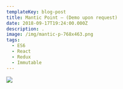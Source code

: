 ```yaml
---
templateKey: blog-post
title: Mantic Point – (Demo upon request)
date: 2018-09-17T19:24:00.000Z
description: . 
image: /img/mantic-p-768x463.png
tags:
  - ES6
  - React
  - Redux
  - Immutable
---
```

![](/img/mantic-p-768x463.png)
